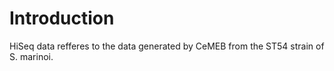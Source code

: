 # Introduction
HiSeq data refferes to the data generated by CeMEB from the ST54 strain of S. marinoi.

